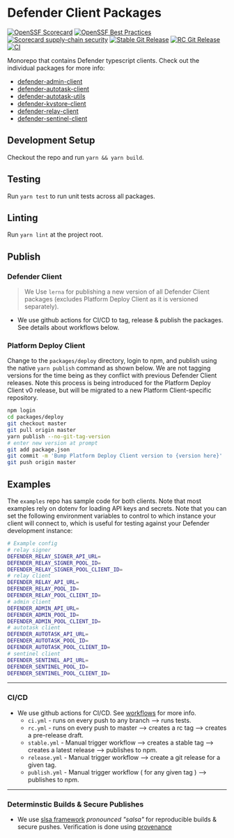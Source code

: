 # Defender Client Packages

[![OpenSSF Scorecard](https://api.securityscorecards.dev/projects/github.com/OpenZeppelin/defender-client/badge)](https://api.securityscorecards.dev/projects/github.com/OpenZeppelin/defender-client)
[![OpenSSF Best Practices](https://bestpractices.coreinfrastructure.org/projects/7395/badge)](https://bestpractices.coreinfrastructure.org/projects/7395)
[![Scorecard supply-chain security](https://github.com/OpenZeppelin/defender-client/actions/workflows/scorecard.yml/badge.svg)](https://github.com/OpenZeppelin/defender-client/actions/workflows/scorecard.yml)
[![Stable Git Release](https://github.com/OpenZeppelin/defender-client/actions/workflows/stable.yml/badge.svg)](https://github.com/OpenZeppelin/defender/actions/workflows/stable.yml)
[![RC Git Release](https://github.com/OpenZeppelin/defender-client/actions/workflows/rc.yml/badge.svg)](https://github.com/OpenZeppelin/defender/actions/workflows/rc.yml)
[![CI](https://github.com/OpenZeppelin/defender-client/actions/workflows/ci.yml/badge.svg)](https://github.com/OpenZeppelin/defender-client/actions/workflows/ci.yml)

Monorepo that contains Defender typescript clients. Check out the individual packages for more info:

- [defender-admin-client](packages/admin)
- [defender-autotask-client](packages/autotask-client)
- [defender-autotask-utils](packages/autotask-utils)
- [defender-kvstore-client](packages/kvstore)
- [defender-relay-client](packages/relay)
- [defender-sentinel-client](packages/sentinel)

## Development Setup

Checkout the repo and run `yarn && yarn build`.

## Testing

Run `yarn test` to run unit tests across all packages.

## Linting

Run `yarn lint` at the project root.

## Publish

### Defender Client

> We Use `lerna` for publishing a new version of all Defender Client packages (excludes Platform Deploy Client as it is versioned separately).

- We use github actions for CI/CD to tag, release & publish the packages. See details about workflows below.

### Platform Deploy Client

Change to the `packages/deploy` directory, login to npm, and publish using the native `yarn publish` command as shown below. We are not tagging versions for the time being as they conflict with previous Defender Client releases. Note this process is being introduced for the Platform Deploy Client v0 release, but will be migrated to a new Platform Client-specific repository.

```bash
npm login
cd packages/deploy
git checkout master
git pull origin master
yarn publish --no-git-tag-version
# enter new version at prompt
git add package.json
git commit -m 'Bump Platform Deploy Client version to {version here}'
git push origin master
```

## Examples

The `examples` repo has sample code for both clients. Note that most examples rely on dotenv for loading API keys and secrets. Note that you can set the following environment variables to control to which instance your client will connect to, which is useful for testing against your Defender development instance:

```bash
# Example config
# relay signer
DEFENDER_RELAY_SIGNER_API_URL=
DEFENDER_RELAY_SIGNER_POOL_ID=
DEFENDER_RELAY_SIGNER_POOL_CLIENT_ID=
# relay client
DEFENDER_RELAY_API_URL=
DEFENDER_RELAY_POOL_ID=
DEFENDER_RELAY_POOL_CLIENT_ID=
# admin client
DEFENDER_ADMIN_API_URL=
DEFENDER_ADMIN_POOL_ID=
DEFENDER_ADMIN_POOL_CLIENT_ID=
# autotask client
DEFENDER_AUTOTASK_API_URL=
DEFENDER_AUTOTASK_POOL_ID=
DEFENDER_AUTOTASK_POOL_CLIENT_ID=
# sentinel client
DEFENDER_SENTINEL_API_URL=
DEFENDER_SENTINEL_POOL_ID=
DEFENDER_SENTINEL_POOL_CLIENT_ID=
```

---

### CI/CD

- We use github actions for CI/CD. See [workflows](.github/workflows) for more info.
  - `ci.yml` - runs on every push to any branch --> runs tests.
  - `rc.yml` - runs on every push to master --> creates a rc tag --> creates a pre-release draft.
  - `stable.yml` - Manual trigger workflow --> creates a stable tag --> creates a latest release --> publishes to npm.
  - `release.yml` - Manual trigger workflow --> create a git release for a given tag.
  - `publish.yml` - Manual trigger workflow ( for any given tag ) --> publishes to npm.

---

### Determinstic Builds & Secure Publishes

- We use [slsa framework](https://slsa.dev/) _pronounced "salsa"_ for reproducible builds & secure pushes. Verification is done using [provenance](https://slsa.dev/provenance/v1)
